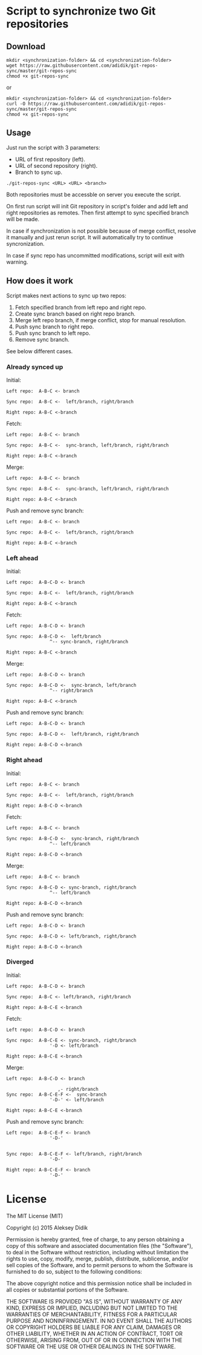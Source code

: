 # Script to synchronize two Git repositories 

## Download

```
mkdir <synchronization-folder> && cd <synchronization-folder>
wget https://raw.githubusercontent.com/adidik/git-repos-sync/master/git-repos-sync
chmod +x git-repos-sync
```
or

```
mkdir <synchronization-folder> && cd <synchronization-folder>
curl -O https://raw.githubusercontent.com/adidik/git-repos-sync/master/git-repos-sync
chmod +x git-repos-sync
```

## Usage

Just run the script with 3 parameters:
* URL of first repository (left).
* URL of second repository (right).
* Branch to sync up.

```
./git-repos-sync <URL> <URL> <branch>
```

Both repositories must be accessble on server you execute the script.


On first run script will init Git repository in  script's folder and add left and right repositories as remotes. Then first attempt to sync specified branch will be made.

In case if synchronization is not possible because of merge conflict, resolve it manually and just rerun script. It will automatically try to continue syncronization.

In case if sync repo has uncommitted modifications, script will exit with warning.
 
## How does it work

Script makes next actions to sync up two repos:
1. Fetch specified branch from left repo and right repo.
2. Create sync branch based on right repo branch.
3. Merge left repo branch, if merge conflict, stop for manual resolution.
4. Push sync branch to right repo.
5. Push sync branch to left repo.
6. Remove sync branch.

See below different cases.

### Already synced up

Initial:

```
Left repo:  A-B-C <- branch

Sync repo:  A-B-C <-  left/branch, right/branch

Right repo: A-B-C <-branch
```

Fetch: 
```
Left repo:  A-B-C <- branch

Sync repo:  A-B-C <-  sync-branch, left/branch, right/branch

Right repo: A-B-C <-branch
```

Merge: 

```
Left repo:  A-B-C <- branch

Sync repo:  A-B-C <-  sync-branch, left/branch, right/branch

Right repo: A-B-C <-branch
```

Push and remove sync branch:
```
Left repo:  A-B-C <- branch

Sync repo:  A-B-C <-  left/branch, right/branch

Right repo: A-B-C <-branch
```

### Left ahead

Initial:

```
Left repo:  A-B-C-D <- branch

Sync repo:  A-B-C <-  left/branch, right/branch

Right repo: A-B-C <-branch
```

Fetch: 
```
Left repo:  A-B-C-D <- branch

Sync repo:  A-B-C-D <-  left/branch
				^-- sync-branch, right/branch		

Right repo: A-B-C <-branch
```

Merge: 

```
Left repo:  A-B-C-D <- branch

Sync repo:  A-B-C-D <-  sync-branch, left/branch
				^-- right/branch

Right repo: A-B-C <-branch
```

Push and remove sync branch:
```
Left repo:  A-B-C-D <- branch

Sync repo:  A-B-C-D <-  left/branch, right/branch

Right repo: A-B-C-D <-branch
```

### Right ahead

Initial:

```
Left repo:  A-B-C <- branch

Sync repo:  A-B-C <-  left/branch, right/branch

Right repo: A-B-C-D <-branch
```

Fetch: 
```
Left repo:  A-B-C <- branch

Sync repo:  A-B-C-D <-  sync-branch, right/branch
				^-- left/branch		

Right repo: A-B-C-D <-branch
```

Merge: 

```
Left repo:  A-B-C <- branch

Sync repo:  A-B-C-D <- sync-branch, right/branch
				^-- left/branch

Right repo: A-B-C-D <-branch
```

Push and remove sync branch:
```
Left repo:  A-B-C-D <- branch

Sync repo:  A-B-C-D <- left/branch, right/branch

Right repo: A-B-C-D <-branch
```

### Diverged

Initial:

```
Left repo:  A-B-C-D <- branch

Sync repo:  A-B-C <- left/branch, right/branch

Right repo: A-B-C-E <-branch
```

Fetch: 
```
Left repo:  A-B-C-D <- branch

Sync repo:  A-B-C-E <- sync-branch, right/branch
				'-D <- left/branch		

Right repo: A-B-C-E <-branch
```

Merge: 

```
Left repo:  A-B-C-D <- branch

                   ,- right/branch
Sync repo:  A-B-C-E-F <-  sync-branch
				'-D-' <- left/branch	

Right repo: A-B-C-E <-branch
```

Push and remove sync branch:
```
Left repo:  A-B-C-E-F <- branch
				'-D-' 

                   
Sync repo:  A-B-C-E-F <- left/branch, right/branch
				'-D-' 

Right repo: A-B-C-E-F <- branch
				'-D-' 
```

# License

The MIT License (MIT)

Copyright (c) 2015 Aleksey Didik

Permission is hereby granted, free of charge, to any person obtaining a copy
of this software and associated documentation files (the "Software"), to deal
in the Software without restriction, including without limitation the rights
to use, copy, modify, merge, publish, distribute, sublicense, and/or sell
copies of the Software, and to permit persons to whom the Software is
furnished to do so, subject to the following conditions:

The above copyright notice and this permission notice shall be included in all
copies or substantial portions of the Software.

THE SOFTWARE IS PROVIDED "AS IS", WITHOUT WARRANTY OF ANY KIND, EXPRESS OR
IMPLIED, INCLUDING BUT NOT LIMITED TO THE WARRANTIES OF MERCHANTABILITY,
FITNESS FOR A PARTICULAR PURPOSE AND NONINFRINGEMENT. IN NO EVENT SHALL THE
AUTHORS OR COPYRIGHT HOLDERS BE LIABLE FOR ANY CLAIM, DAMAGES OR OTHER
LIABILITY, WHETHER IN AN ACTION OF CONTRACT, TORT OR OTHERWISE, ARISING FROM,
OUT OF OR IN CONNECTION WITH THE SOFTWARE OR THE USE OR OTHER DEALINGS IN THE
SOFTWARE.

